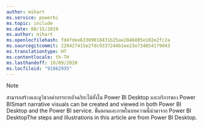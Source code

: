 ```yaml
---
author: mihart
ms.service: powerbi
ms.topic: include
ms.date: 08/15/2019
ms.author: mihart
ms.openlocfilehash: fd4fdee63309018431b25ae2046805e102e2fc2a
ms.sourcegitcommit: 220427415e2fdc9337244b1ee23e734854179d43
ms.translationtype: HT
ms.contentlocale: th-TH
ms.lasthandoff: 10/09/2020
ms.locfileid: "91862935"
---
```

>[!NOTE]
><span data-ttu-id="c737d-101">สามารถสร้างและดูวิชวลคำบรรยายอัจฉริยะได้ทั้งใน Power BI Desktop และบริการของ Power BI</span><span class="sxs-lookup"><span data-stu-id="c737d-101">Smart narrative visuals can be created and viewed in both Power BI Desktop and the Power BI service.</span></span> <span data-ttu-id="c737d-102">ขั้นตอนและภาพในบทความนี้นำมาจาก Power BI Desktop</span><span class="sxs-lookup"><span data-stu-id="c737d-102">The steps and illustrations in this article are from Power BI Desktop.</span></span> 
